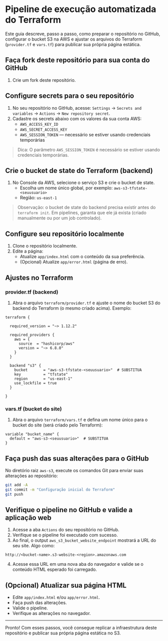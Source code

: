 # Pipeline de execução automatizada do Terraform

Este guia descreve, passo a passo, como preparar o repositório no GitHub, configurar o bucket S3 na AWS e ajustar os arquivos do Terraform (`provider.tf` e `vars.tf`) para publicar sua própria página estática.

## Faça fork deste repositório para sua conta do GitHub

1. Crie um fork deste repositório.

## Configure secrets para o seu repositório

1. No seu repositório no GitHub, acesse: `Settings` → `Secrets and variables` → `Actions` → `New repository secret`.
2. Cadastre os secrets abaixo com os valores da sua conta AWS:
   - `AWS_ACCESS_KEY_ID`
   - `AWS_SECRET_ACCESS_KEY`
   - `AWS_SESSION_TOKEN` — necessário se estiver usando credenciais temporárias

> Dica: O parâmetro `AWS_SESSION_TOKEN` é necessário se estiver usando credenciais temporárias.

## Crie o bucket de state do Terraform (backend)

1. No Console da AWS, selecione o serviço S3 e crie o bucket de state.
   - Escolha um nome único global, por exemplo: `aws-s3-tfstate-<seuusuario>`
   - Região: `us-east-1`

> Observação: o bucket de state do backend precisa existir antes do `terraform init`. Em pipelines, garanta que ele já exista (criado manualmente ou por um job controlado).

## Configure seu repositório localmente

1. Clone o repositório localmente.
2. Edite a página:
   - Atualize `app/index.html` com o conteúdo da sua preferência.
   - (Opcional) Atualize `app/error.html` (página de erro).

## Ajustes no Terraform

### provider.tf (backend)

1. Abra o arquivo `terraform/provider.tf` e ajuste o nome do bucket S3 do backend do Terraform (o mesmo criado acima). Exemplo:

```hcl
terraform {

  required_version = "~> 1.12.2"

  required_providers {
    aws = {
      source  = "hashicorp/aws"
      version = "~> 6.8.0"
    }
  }

  backend "s3" {
    bucket       = "aws-s3-tfstate-<seuusuario>"  # SUBSTITUA
    key          = "tfstate"
    region       = "us-east-1"
    use_lockfile = true
  }

}
```

### vars.tf (bucket do site)

1. Abra o arquivo `terraform/vars.tf` e defina um nome único para o bucket do site (será criado pelo Terraform):

```hcl
variable "bucket_name" {
  default = "aws-s3-<seuusuario>"  # SUBSTITUA
}
```

## Faça push das suas alterações para o GitHub

No diretório raiz `aws-s3`, execute os comandos Git para enviar suas alterações ao repositório:

```bash
git add -A
git commit -m "Configuração inicial do Terraform"
git push
```

## Verifique o pipeline no GitHub e valide a aplicação web

1. Acesse a aba `Actions` do seu repositório no GitHub.
2. Verifique se o pipeline foi executado com sucesso.
3. Ao final, o output `aws_s3_bucket_website_endpoint` mostrará a URL do seu site. Algo como:

```
http://<bucket-name>.s3-website-<region>.amazonaws.com
```

4. Acesse essa URL em uma nova aba do navegador e valide se o conteúdo HTML esperado foi carregado.

## (Opcional) Atualizar sua página HTML

- Edite `app/index.html` e/ou `app/error.html`.
- Faça push das alterações.
- Valide o pipeline.
- Verifique as alterações no navegador.

---

Pronto! Com esses passos, você consegue replicar a infraestrutura deste repositório e publicar sua própria página estática no S3.
